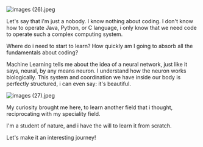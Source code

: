 ![images (26).jpeg](https://github.com/user-attachments/assets/19a3f324-d7e2-4a07-8807-cf68b4d1094d)

Let's say that i'm just a nobody. I know nothing about coding. I don't know how to operate Java, Python, or C language, i only know that we need code to operate such a complex computing system.

Where do i need to start to learn? How quickly am I going to absorb all the fundamentals about coding?

Machine Learning tells me about the idea of a neural network, just like it says, neural, by any means neuron. I understand how the neuron works biologically. This system and coordination we have inside our body is perfectly structured, i can even say: it's beautiful.

![images (27).jpeg](https://github.com/user-attachments/assets/b09b0c3a-0db3-4536-9fc3-71bf664fcf5a)

My curiosity brought me here, to learn another field that i thought, reciprocating with my speciality field.

I'm a student of nature, and i have the will to learn it from scratch.

Let's make it an interesting journey!
